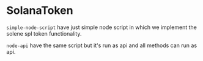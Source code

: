 # SolanaToken

`simple-node-script` have just simple node script in which we implement the solene spl token functionality.

`node-api` have the same script but it's run as api and all methods can run as api.